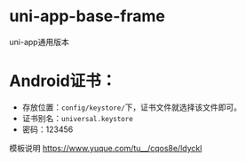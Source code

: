 # uni-app-base-frame

uni-app通用版本

# Android证书：
- 存放位置：`config/keystore/`下，证书文件就选择该文件即可。
- 证书别名：`universal.keystore`
- 密码：123456

模板说明 <https://www.yuque.com/tu__/cqos8e/ldyckl>